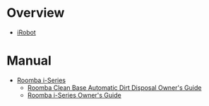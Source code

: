 # Overview

- [iRobot](https://www.irobot.com/)

# Manual

- [Roomba i-Series]()
    - [Roomba Clean Base Automatic Dirt Disposal Owner's Guide](roomba-clean-base-automatic-dirt-disposal-owner's-guide.pdf)
    - [Roomba i-Series Owner's Guide](roomba-i-series-owner's-guide.pdf)
